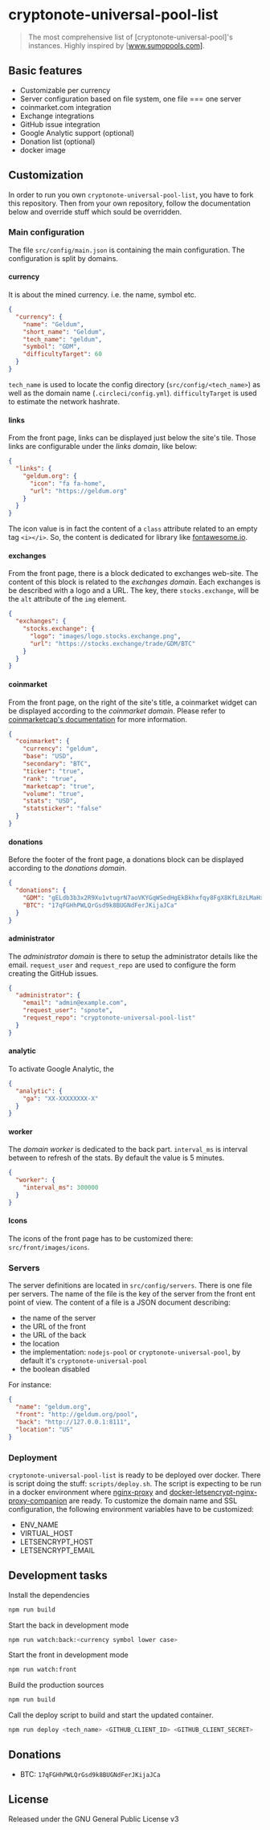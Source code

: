 # cryptonote-universal-pool-list

> The most comprehensive list of [cryptonote-universal-pool]'s instances.
> Highly inspired by [www.sumopools.com].

## Basic features

- Customizable per currency
- Server configuration based on file system, one file === one server
- coinmarket.com integration
- Exchange integrations
- GitHub issue integration
- Google Analytic support (optional)
- Donation list (optional)
- docker image

## Customization

In order to run you own `cryptonote-universal-pool-list`, you have to fork this repository.
Then from your own repository, follow the documentation below and override stuff which sould be overridden.

### Main configuration

The file `src/config/main.json` is containing the main configuration.
The configuration is split by domains.

#### currency

It is about the mined currency. i.e. the name, symbol etc.

```json
{
  "currency": {
    "name": "Geldum",
    "short_name": "Geldum",
    "tech_name": "geldum",
    "symbol": "GDM",
    "difficultyTarget": 60
  }
}
```

`tech_name` is used to locate the config directory (`src/config/<tech_name>`) as well as the domain name (`.circleci/config.yml`).
`difficultyTarget` is used to estimate the network hashrate.

#### links

From the front page, links can be displayed just below the site's tile.
Those links are configurable under the *links domain*, like below:

```json
{
  "links": {
    "geldum.org": {
      "icon": "fa fa-home",
      "url": "https://geldum.org"
    }
  }
}
```

The icon value is in fact the content of a `class` attribute related to an empty tag `<i></i>`.
So, the content is dedicated for library like [fontawesome.io].

[fontawesome.io]: http://fontawesome.io/

#### exchanges

From the front page, there is a block dedicated to exchanges web-site.
The content of this block is related to the *exchanges domain*.
Each exchanges is be described with a logo and a URL.
The key, there `stocks.exchange`, will be the `alt` attribute of the `img` element.

```json
{
  "exchanges": {
    "stocks.exchange": {
      "logo": "images/logo.stocks.exchange.png",
      "url": "https://stocks.exchange/trade/GDM/BTC"
    }
  }
}
```

#### coinmarket

From the front page, on the right of the site's title, a coinmarket widget can be displayed according to the *coinmarket domain*.
Please refer to [coinmarketcap's documentation] for more information.

```json
{
  "coinmarket": {
    "currency": "geldum",
    "base": "USD",
    "secondary": "BTC",
    "ticker": "true",
    "rank": "true",
    "marketcap": "true",
    "volume": "true",
    "stats": "USD",
    "statsticker": "false"
  }
}
```
[coinmarketcap's documentation]:https://coinmarketcap.com/widget

#### donations

Before the footer of the front page, a donations block can be displayed according to the *donations domain*.

```json
{
  "donations": {
    "GDM": "gELdb3b3x2R9Xu1vtugrN7aoVKYGqWSedHgEkBkhxfqy8FgX8KfL8zLMaHxdMy9tBZ7yWW8MRtQqHPmntBGsXq9k7rmRWLw45c",
    "BTC": "17qFGHhPWLQrGsd9k8BUGNdFerJKijaJCa"
  }
}
```

#### administrator

The *administrator domain* is there to setup the administrator details like the email.
`request_user` and `request_repo` are used to configure the form creating the GitHub issues.

```json
{
  "administrator": {
    "email": "admin@example.com",
    "request_user": "spnote",
    "request_repo": "cryptonote-universal-pool-list"
  }
}
```

#### analytic

To activate Google Analytic, the

```json
{
  "analytic": {
    "ga": "XX-XXXXXXXX-X"
  }
}
```

#### worker

The *domain worker* is dedicated to the back part.
`interval_ms` is interval between to refresh of the stats. By default the value is 5 minutes.

```json
{
  "worker": {
    "interval_ms": 300000
  }
}
```

#### Icons

The icons of the front page has to be customized there: `src/front/images/icons`.

### Servers

The server definitions are located in `src/config/servers`.
There is one file per servers.
The name of the file is the key of the server from the front ent point of view.
The content of a file is a JSON document describing:
- the name of the server
- the URL of the front
- the URL of the back
- the location
- the implementation: `nodejs-pool` or `cryptonote-universal-pool`, by default it's `cryptonote-universal-pool`
- the boolean disabled

For instance:
```json
{
  "name": "geldum.org",
  "front": "http://geldum.org/pool",
  "back": "http://127.0.0.1:8111",
  "location": "US"
}
```

### Deployment

`cryptonote-universal-pool-list` is ready to be deployed over docker.
There is script doing the stuff: `scripts/deploy.sh`.
The script is expecting to be run in a docker environment where [nginx-proxy] and [docker-letsencrypt-nginx-proxy-companion] are ready.
To customize the domain name and SSL configuration, the following environment variables have to be customized:
- ENV_NAME
- VIRTUAL_HOST
- LETSENCRYPT_HOST
- LETSENCRYPT_EMAIL

[nginx-proxy]: https://hub.docker.com/r/jwilder/nginx-proxy
[docker-letsencrypt-nginx-proxy-companion]: https://github.com/JrCs/docker-letsencrypt-nginx-proxy-companion

## Development tasks

Install the dependencies
```bash
npm run build
```

Start the back in development mode
```bash
npm run watch:back:<currency symbol lower case>
```

Start the front in development mode
```bash
npm run watch:front
```

Build the production sources
```bash
npm run build
```

Call the deploy script to build and start the updated container.
```bash
npm run deploy <tech_name> <GITHUB_CLIENT_ID> <GITHUB_CLIENT_SECRET>
```

## Donations

- BTC: `17qFGHhPWLQrGsd9k8BUGNdFerJKijaJCa`

## License

Released under the GNU General Public License v3
